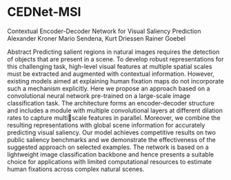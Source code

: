 # CEDNet-MSI
Contextual Encoder-Decoder Network for Visual Saliency Prediction
Alexander Kroner
Mario Sendena, 
Kurt Driessen
Rainer Goebel

Abstract
Predicting salient regions in natural images requires the detection of objects that are present in a
scene. To develop robust representations for this challenging task, high-level visual features at
multiple spatial scales must be extracted and augmented with contextual information. However,
existing models aimed at explaining human fixation maps do not incorporate such a mechanism
explicitly. Here we propose an approach based on a convolutional neural network pre-trained on
a large-scale image classification task. The architecture forms an encoder-decoder structure and
includes a module with multiple convolutional layers at different dilation rates to capture multiscale features in parallel. Moreover, we combine the resulting representations with global scene
information for accurately predicting visual saliency. Our model achieves competitive results on
two public saliency benchmarks and we demonstrate the effectiveness of the suggested approach
on selected examples. The network is based on a lightweight image classification backbone and
hence presents a suitable choice for applications with limited computational resources to estimate
human fixations across complex natural scenes.
